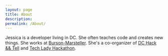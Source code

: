```yaml
---
layout: page
title: About
description:
permalink: /About/
---
```

Jessica is a developer living in DC. She often teaches code and creates new things. She works at [Burson-Marsteller](http://www.burson-marsteller.com/). She's a co-organizer of [DC Hack && Tell](http://dc.hackandtell.org/) and [Tech Lady Hackathon](http://techladyhackathon.org/).
